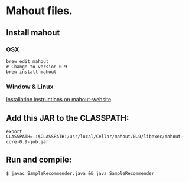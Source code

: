 # Mahout files.

## Install mahout

### OSX

    brew edit mahout
    # Change to version 0.9
    brew install mahout

### Window & Linux

[Installation instructions on mahout-website](https://mahout.apache.org/developers/buildingmahout.html)

## Add this JAR to the CLASSPATH:

    export CLASSPATH=.:$CLASSPATH:/usr/local/Cellar/mahout/0.9/libexec/mahout-core-0.9-job.jar

## Run and compile:

    $ javac SampleRecommender.java && java SampleRecommender
